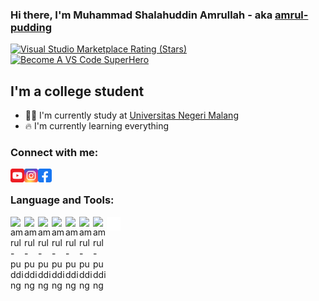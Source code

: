 ### Hi there, I'm Muhammad Shalahuddin Amrullah - aka [amrul-pudding][website]

[![Visual Studio Marketplace Rating (Stars)](https://img.shields.io/visual-studio-marketplace/stars/codestackr.codestackr-theme?label=codeSTACKr%20VS%20Code%20Theme&logo=visualstudiocode&logoColor=ff652f&style=for-the-badge)](https://marketplace.visualstudio.com/items?itemName=codestackr.codestackr-theme)
[![Become A VS Code SuperHero](https://img.shields.io/badge/-Become%20A%20VS%20Code%20SuperHero%20%E2%86%92-gray.svg?colorB=ff652f&style=for-the-badge)](https://vsCodeHero.com)

## I'm a college student
- 👨‍🎓 I'm currently study at [Universitas Negeri Malang][webuniv]
- 🔥 I'm currently learning everything

### Connect with me:
[<img align="left" alt="amrul-pudding" width="22px" src="https://raw.githubusercontent.com/edent/SuperTinyIcons/master/images/svg/youtube.svg" />][youtube]
[<img align="left" alt="amrul-pudding" width="22px" src="https://raw.githubusercontent.com/edent/SuperTinyIcons/master/images/svg/instagram.svg" />][instagram]
[<img align="left" alt="amrul-pudding" width="22px" src="https://raw.githubusercontent.com/edent/SuperTinyIcons/master/images/svg/facebook.svg" />][facebook]

<br />

### Language and Tools:
[<img align="left" alt="amrul-pudding" width="22px" src="https://camo.githubusercontent.com/5fa137d222dde7b69acd22c6572a065ce3656e6ffa1f5e88c1b5c7a935af3cc6/68747470733a2f2f63646e2e6a7364656c6976722e6e65742f67682f64657669636f6e732f64657669636f6e2f69636f6e732f7673636f64652f7673636f64652d6f726967696e616c2e737667" />][dummy]
[<img align="left" alt="amrul-pudding" width="22px" src="https://cdn.jsdelivr.net/gh/devicons/devicon/icons/html5/html5-original.svg" />][dummy]
[<img align="left" alt="amrul-pudding" width="22px" src="https://camo.githubusercontent.com/2e496d4bfc6f753ddca87b521ce95c88219f77800212ffa6d4401ad368c82170/68747470733a2f2f63646e2e6a7364656c6976722e6e65742f67682f64657669636f6e732f64657669636f6e2f69636f6e732f637373332f637373332d6f726967696e616c2e737667" />][dummy]
[<img align="left" alt="amrul-pudding" width="22px" src="https://camo.githubusercontent.com/442c452cb73752bb1914ce03fce2017056d651a2099696b8594ddf5ccc74825e/68747470733a2f2f63646e2e6a7364656c6976722e6e65742f67682f64657669636f6e732f64657669636f6e2f69636f6e732f6a6176617363726970742f6a6176617363726970742d6f726967696e616c2e737667" />][dummy]
[<img align="left" alt="amrul-pudding" width="22px" src="https://camo.githubusercontent.com/2582ec2237a3a1fbd34e9b57332b72be27a7facb32abe7c2335e5f86e5f457a8/68747470733a2f2f63646e2e6a7364656c6976722e6e65742f67682f64657669636f6e732f64657669636f6e2f69636f6e732f6d7973716c2f6d7973716c2d6f726967696e616c2e737667" />][dummy]
[<img align="left" alt="amrul-pudding" width="22px" src="https://camo.githubusercontent.com/dc9e7e657b4cd5ba7d819d1a9ce61434bd0ddbb94287d7476b186bd783b62279/68747470733a2f2f63646e2e6a7364656c6976722e6e65742f67682f64657669636f6e732f64657669636f6e2f69636f6e732f6769742f6769742d6f726967696e616c2e737667" />][dummy]
[<img align="left" alt="amrul-pudding" width="22px" src="https://user-images.githubusercontent.com/3369400/139447912-e0f43f33-6d9f-45f8-be46-2df5bbc91289.png" />][dummy]
[<img align="left" alt="amrul-pudding" width="22px" src="https://raw.githubusercontent.com/codeSTACKr/codeSTACKr/master/img/terminal-dark.svg" />][dummy]

[website]: https://amrul-pudding.github.io/
[facebook]: https://web.facebook.com/kocheng.atknight
[instagram]: https://www.instagram.com/pudding_at_5pm/
[webuniv]: https://web.facebook.com/kocheng.atknight
[youtube]: https://www.youtube.com/channel/UCrZPSPaosi_BCStWEbHuXCg
[dummy]: #hi-there-im-muhammad-shalahuddin-amrullah---aka-amrul-pudding
